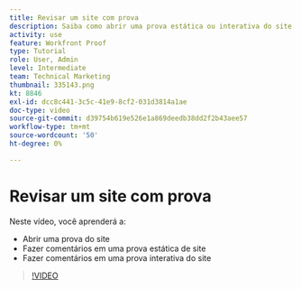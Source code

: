 ```yaml
---
title: Revisar um site com prova
description: Saiba como abrir uma prova estática ou interativa do site no [!DNL  Workfront] e faça comentários.
activity: use
feature: Workfront Proof
type: Tutorial
role: User, Admin
level: Intermediate
team: Technical Marketing
thumbnail: 335143.png
kt: 8846
exl-id: dcc8c441-3c5c-41e9-8cf2-031d3814a1ae
doc-type: video
source-git-commit: d39754b619e526e1a869deedb38dd2f2b43aee57
workflow-type: tm+mt
source-wordcount: '50'
ht-degree: 0%

---
```


# Revisar um site com prova

Neste vídeo, você aprenderá a:

* Abrir uma prova do site
* Fazer comentários em uma prova estática de site
* Fazer comentários em uma prova interativa do site

>[!VIDEO](https://video.tv.adobe.com/v/335143/?quality=12)

<!--
## Learn more
* Review an interactive proof
* Review a static proof
-->
